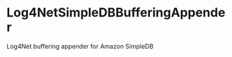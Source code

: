 Log4NetSimpleDBBufferingAppender
================================

Log4Net buffering appender for Amazon SimpleDB